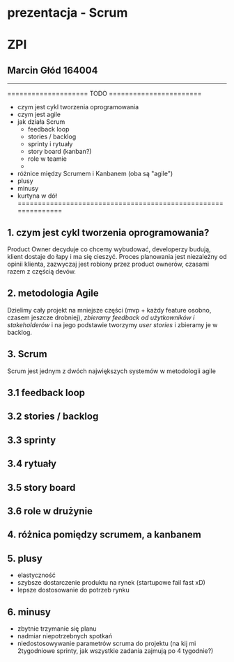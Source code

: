 # prezentacja - Scrum
# ZPI
## Marcin Głód 164004

---

====================        TODO       =======================
 - czym jest cykl tworzenia oprogramowania
 - czym jest agile
 - jak działa Scrum
    - feedback loop
    - stories / backlog
    - sprinty i rytuały
    - story board (kanban?)
    - role w teamie
    - 
 - różnice między Scrumem i Kanbanem (oba są "agile")
 - plusy
 - minusy
 - kurtyna w dół
==============================================================

## 1. czym jest cykl tworzenia oprogramowania?

Product Owner decyduje co chcemy wybudować, developerzy budują, klient dostaje do łapy i ma się cieszyć.
Proces planowania jest niezależny od opinii klienta, zazwyczaj jest robiony przez product ownerów, czasami razem z częścią devów.

## 2. metodologia Agile

Dzielimy cały projekt na mniejsze części (mvp + każdy feature osobno, czasem jeszcze drobniej), *zbieramy feedback od użytkowników i stakeholderów* i na jego podstawie tworzymy _user stories_ i zbieramy je w backlog.

## 3. Scrum

Scrum jest jednym z dwóch największych systemów w metodologii agile

## 3.1 feedback loop
## 3.2 stories / backlog
## 3.3 sprinty
## 3.4 rytuały
## 3.5 story board
## 3.6 role w drużynie


## 4. różnica pomiędzy scrumem, a kanbanem
## 5. plusy
 - elastyczność
 - szybsze dostarczenie produktu na rynek (startupowe fail fast xD)
 - lepsze dostosowanie do potrzeb rynku

## 6. minusy
 - zbytnie trzymanie się planu
 - nadmiar niepotrzebnych spotkań
 - niedostosowywanie parametrów scruma do projektu (na kij mi 2tygodniowe sprinty, jak wszystkie zadania zajmują po 4 tygodnie?)
   
   
